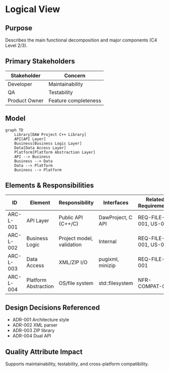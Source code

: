 # Logical View

## Purpose
Describes the main functional decomposition and major components (C4 Level 2/3).

## Primary Stakeholders
| Stakeholder | Concern |
|-------------|---------|
| Developer | Maintainability |
| QA | Testability |
| Product Owner | Feature completeness |

## Model
```mermaid
graph TD
    Library[DAW Project C++ Library]
    API[API Layer]
    Business[Business Logic Layer]
    Data[Data Access Layer]
    Platform[Platform Abstraction Layer]
    API --> Business
    Business --> Data
    Data --> Platform
    Business --> Platform
```

## Elements & Responsibilities
| ID | Element | Responsibility | Interfaces | Related Requirements |
|----|---------|---------------|-----------|----------------------|
| ARC-L-001 | API Layer | Public API (C++/C) | DawProject, C API | REQ-FILE-001, US-001 |
| ARC-L-002 | Business Logic | Project model, validation | Internal | REQ-FILE-001, US-003 |
| ARC-L-003 | Data Access | XML/ZIP I/O | pugixml, minizip | REQ-FILE-001 |
| ARC-L-004 | Platform Abstraction | OS/file system | std::filesystem | NFR-COMPAT-001 |

## Design Decisions Referenced
- ADR-001 Architecture style
- ADR-002 XML parser
- ADR-003 ZIP library
- ADR-004 Dual API

## Quality Attribute Impact
Supports maintainability, testability, and cross-platform compatibility.
